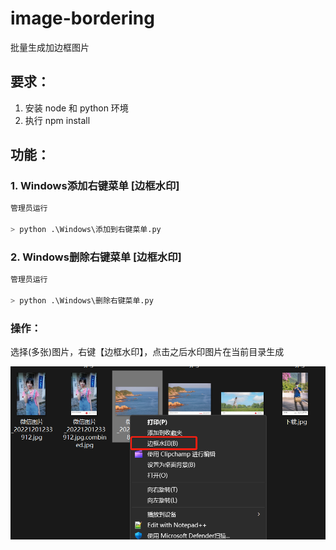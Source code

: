 # image-bordering
批量生成加边框图片

## 要求：
1. 安装 node 和 python 环境
2. 执行 npm install

## 功能：
### 1. Windows添加右键菜单 [边框水印]
```python
管理员运行

> python .\Windows\添加到右键菜单.py

```
### 2. Windows删除右键菜单 [边框水印]

```python
管理员运行

> python .\Windows\删除右键菜单.py

```


### 操作：
选择(多张)图片，右键【边框水印】，点击之后水印图片在当前目录生成

![ste1](imgs/微信图片_20221211223907.png)